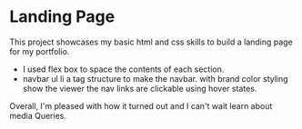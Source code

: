 # Landing Page

This project showcases my basic html and css skills to build a landing page for my portfolio.  

- I used flex box to space the contents of each section. 
- navbar ul li a tag structure to make the navbar. with brand color styling show the viewer the nav links are clickable using hover states. 

Overall, I'm pleased with how it turned out and I can't wait learn about media Queries. 
